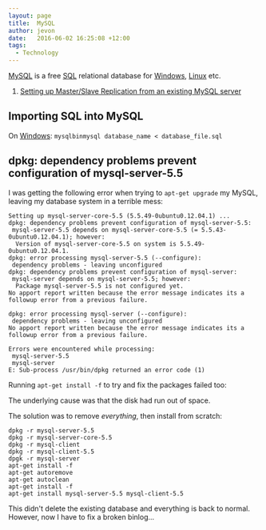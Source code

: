```yaml
---
layout: page
title:  MySQL
author: jevon
date:   2016-06-02 16:25:08 +12:00
tags:
  - Technology
---
```


[MySQL](mysql.md) is a free [SQL](sql.md) relational database for [Windows](windows.md), [Linux](linux.md) etc.

1. [Setting up Master/Slave Replication from an existing MySQL server](setting-up-master/slave-replication-from-an-existing-mysql-server.md)

## Importing SQL into MySQL
On [Windows](windows.md):
`mysqlbinmysql database_name < database_file.sql`

## dpkg: dependency problems prevent configuration of mysql-server-5.5

I was getting the following error when trying to `apt-get upgrade` my MySQL, leaving my database system in a terrible mess:

```
Setting up mysql-server-core-5.5 (5.5.49-0ubuntu0.12.04.1) ...
dpkg: dependency problems prevent configuration of mysql-server-5.5:
 mysql-server-5.5 depends on mysql-server-core-5.5 (= 5.5.43-0ubuntu0.12.04.1); however:
  Version of mysql-server-core-5.5 on system is 5.5.49-0ubuntu0.12.04.1.
dpkg: error processing mysql-server-5.5 (--configure):
 dependency problems - leaving unconfigured
dpkg: dependency problems prevent configuration of mysql-server:
 mysql-server depends on mysql-server-5.5; however:
  Package mysql-server-5.5 is not configured yet.
No apport report written because the error message indicates its a followup error from a previous failure.
                                                                                                          dpkg: error processing mysql-server (--configure):
 dependency problems - leaving unconfigured
No apport report written because the error message indicates its a followup error from a previous failure.
                                                                                                          Errors were encountered while processing:
 mysql-server-5.5
 mysql-server
E: Sub-process /usr/bin/dpkg returned an error code (1)
```

Running `apt-get install -f` to try and fix the packages failed too:

The underlying cause was that the disk had run out of space.

The solution was to remove *everything*, then install from scratch:

```
dpkg -r mysql-server-5.5
dpkg -r mysql-server-core-5.5
dpkg -r mysql-client
dpkg -r mysql-client-5.5
dpgk -r mysql-server
apt-get install -f
apt-get autoremove
apt-get autoclean
apt-get install -f
apt-get install mysql-server-5.5 mysql-client-5.5
```

This didn't delete the existing database and everything is back to normal. However, now I have to fix a broken binlog...
